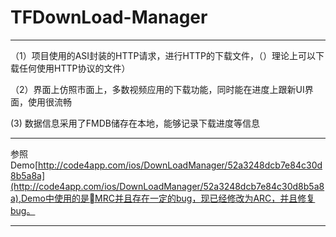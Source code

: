 # TFDownLoad-Manager


---

（1）项目使用的ASI封装的HTTP请求，进行HTTP的下载文件，（）理论上可以下载任何使用HTTP协议的文件）

（2）界面上仿照市面上，多数视频应用的下载功能，同时能在进度上跟新UI界面，使用很流畅

 (3) 数据信息采用了FMDB储存在本地，能够记录下载进度等信息


 
---

参照Demo[http://code4app.com/ios/DownLoadManager/52a3248dcb7e84c30d8b5a8a](http://code4app.com/ios/DownLoadManager/52a3248dcb7e84c30d8b5a8a),Demo中使用的是MRC并且存在一定的bug，现已经修改为ARC，并且修复bug。
 
---